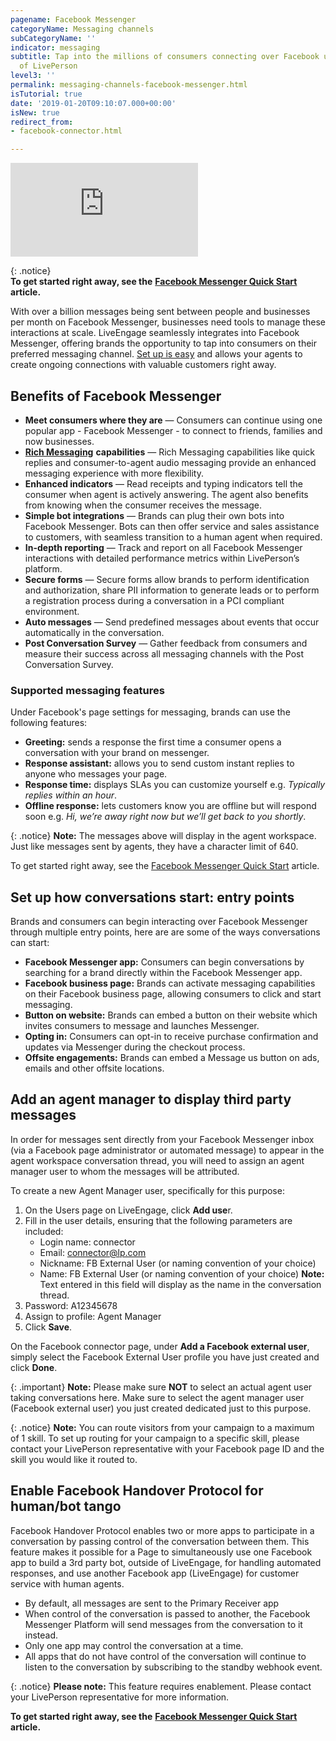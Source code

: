 ```yaml
---
pagename: Facebook Messenger
categoryName: Messaging channels
subCategoryName: ''
indicator: messaging
subtitle: Tap into the millions of consumers connecting over Facebook using the power
  of LivePerson
level3: ''
permalink: messaging-channels-facebook-messenger.html
isTutorial: true
date: '2019-01-20T09:10:07.000+00:00'
isNew: true
redirect_from:
- facebook-connector.html

---
```

<iframe style="max-width: 750px;" src="https://player.vimeo.com/video/238902683" frameborder="0" webkitallowfullscreen mozallowfullscreen allowfullscreen></iframe>

{: .notice}  
**To get started right away, see the** [**Facebook Messenger Quick Start**](/getting-started-quick-start-guides-facebook-messenger-quick-start.html) **article.**

With over a billion messages being sent between people and businesses per month on Facebook Messenger, businesses need tools to manage these interactions at scale. LiveEngage seamlessly integrates into Facebook Messenger, offering brands the opportunity to tap into  consumers on their preferred messaging channel. [Set up is easy](/getting-started-quick-start-guides-facebook-messenger-quick-start.html) and allows your agents to create ongoing connections with valuable customers right away.

## Benefits of Facebook Messenger

* **Meet consumers where they are** — Consumers can continue using one popular app - Facebook Messenger - to connect to friends, families and now businesses.
* [**Rich Messaging**](messaging-channels-rich-messaging-rich-messaging-overview.html) **capabilities** — Rich Messaging capabilities like quick replies and consumer-to-agent audio messaging provide an enhanced messaging experience with more flexibility.
* **Enhanced indicators** — Read receipts and typing indicators tell the consumer when agent is actively answering. The agent also benefits from knowing when the consumer receives the message.
* **Simple bot integrations** — Brands can plug their own bots into Facebook Messenger. Bots can then offer service and sales assistance to customers, with seamless transition to a human agent when required.
* **In-depth reporting** — Track and report on all Facebook Messenger interactions with detailed performance metrics within LivePerson’s platform.
* **Secure forms** — Secure forms allow brands to perform identification and authorization, share PII information to generate leads or to perform a registration process during a conversation in a PCI compliant environment.
* **Auto messages** — Send predefined messages about events that occur automatically in the conversation.
* **Post Conversation Survey** — Gather feedback from consumers and measure their success across all messaging channels with the Post Conversation Survey.

### Supported messaging features

Under Facebook's page settings for messaging, brands can use the following features:

* **Greeting:** sends a response the first time a consumer opens a conversation with your brand on messenger.
* **Response assistant:** allows you to send custom instant replies to anyone who messages your page.
* **Response time:** displays SLAs you can customize yourself e.g. _Typically replies within an hour_.
* **Offline response:** lets customers know you are offline but will respond soon e.g. _Hi, we’re away right now but we’ll get back to you shortly_.

{: .notice}
**Note:** The messages above will display in the agent workspace. Just like messages sent by agents, they have a character limit of 640.

To get started right away, see the [Facebook Messenger Quick Start](/getting-started-quick-start-guides-facebook-messenger-quick-start.html) article.

## Set up how conversations start: entry points

Brands and consumers can begin interacting over Facebook Messenger through multiple entry points, here are are some of the ways conversations can start:

* **Facebook Messenger app:** Consumers can begin conversations by searching for a brand directly within the Facebook Messenger app.
* **Facebook business page:** Brands can activate messaging capabilities on their Facebook business page, allowing consumers to click and start messaging.
* **Button on website:** Brands can embed a button on their website which invites consumers to message and launches Messenger.
* **Opting in:** Consumers can opt-in to receive purchase confirmation and updates via Messenger during the checkout process.
* **Offsite engagements:** Brands can embed a Message us button on ads, emails and other offsite locations.

## Add an agent manager  to display third party messages

In order for messages sent directly from your Facebook Messenger inbox (via a Facebook page administrator or automated message) to appear in the agent workspace conversation thread, you will need to assign an agent manager user to whom the messages will be attributed.

To create a new Agent Manager user, specifically for this purpose:

1. On the Users page on LiveEngage, click **Add use**r.
2. Fill in the user details, ensuring that the following parameters are included:
   * Login name: connector
   * Email: [connector@lp.com](mailto:connector@lp.com)
   * Nickname: FB External User (or naming convention of your choice)
   * Name: FB External User (or naming convention of your choice) **Note:** Text entered in this field will display as the name in the conversation thread.
3. Password: A12345678
4. Assign to profile: Agent Manager
5. Click **Save**.

On the Facebook connector page, under **Add a Facebook external user**, simply select the Facebook External User profile you have just created and click **Done**.

{: .important}
**Note:** Please make sure **NOT** to select an actual agent user taking conversations here. Make sure to select the agent manager user (Facebook external user) you just created dedicated just to this purpose.

{: .notice}
**Note:** You can route visitors from your campaign to a maximum of 1 skill. To set up routing for your campaign to a specific skill, please contact your LivePerson representative with your Facebook page ID and the skill you would like it routed to.

## Enable Facebook Handover Protocol for human/bot tango

Facebook Handover Protocol enables two or more apps to participate in a conversation by passing control of the conversation between them. This feature makes it possible for a Page to simultaneously use one Facebook app to build a 3rd party bot, outside of LiveEngage, for handling automated responses, and use another Facebook app (LiveEngage) for customer service with human agents.

* By default, all messages are sent to the Primary Receiver app
* When control of the conversation is passed to another, the Facebook Messenger Platform will send messages from the conversation to it instead.
* Only one app may control the conversation at a time.
* All apps that do not have control of the conversation will continue to listen to the conversation by subscribing to the standby webhook event.

{: .notice}
**Please note:** This feature requires enablement. Please contact your LivePerson representative for more information.

**To get started right away, see the** [**Facebook Messenger Quick Start**](/getting-started-quick-start-guides-facebook-messenger-quick-start.html) **article.**
